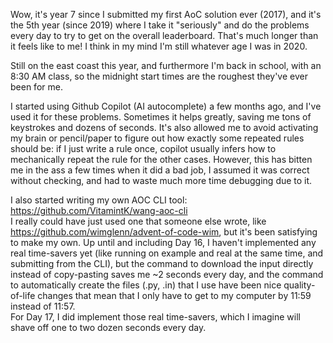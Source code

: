 Wow, it's year 7 since I submitted my first AoC solution ever (2017), and it's the 5th year (since 2019) where I take it "seriously" and do the problems every day to try to get on the overall leaderboard. That's much longer than it feels like to me! I think in my mind I'm still whatever age I was in 2020.

Still on the east coast this year, and furthermore I'm back in school, with an 8:30 AM class, so the midnight start times are the roughest they've ever been for me.

I started using Github Copilot (AI autocomplete) a few months ago, and I've used it for these problems. Sometimes it helps greatly, saving me tons of keystrokes and dozens of seconds. It's also allowed me to avoid activating my brain or pencil/paper to figure out how exactly some repeated rules should be: if I just write a rule once, copilot usually infers how to mechanically repeat the rule for the other cases. However, this has bitten me in the ass a few times when it did a bad job, I assumed it was correct without checking, and had to waste much more time debugging due to it.

I also started writing my own AOC CLI tool: https://github.com/VitamintK/wang-aoc-cli  
I really could have just used one that someone else wrote, like https://github.com/wimglenn/advent-of-code-wim, but it's been satisfying to make my own. Up until and including Day 16, I haven't implemented any real time-savers yet (like running on example and real at the same time, and submitting from the CLI), but the command to download the input directly instead of copy-pasting saves me ~2 seconds every day, and the command to automatically create the files (.py, .in) that I use have been nice quality-of-life changes that mean that I only have to get to my computer by 11:59 instead of 11:57.  
For Day 17, I did implement those real time-savers, which I imagine will shave off one to two dozen seconds every day. 

